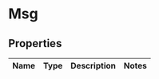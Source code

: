 # Msg

## Properties
Name | Type | Description | Notes
------------ | ------------- | ------------- | -------------
